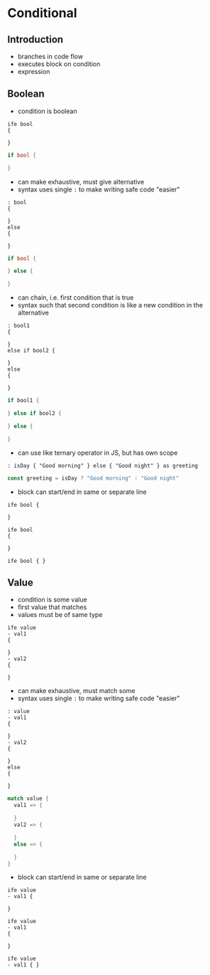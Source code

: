 # Conditional



## Introduction

- branches in code flow
- executes block on condition
- expression



## Boolean

- condition is boolean

```
ife bool
{

}
```

```rust
if bool {

}
```

- can make exhaustive, must give alternative
- syntax uses single `:` to make writing safe code "easier"

```
: bool
{

}
else
{

}
```

```rust
if bool {

} else {

}
```

- can chain, i.e. first condition that is true
- syntax such that second condition is like a new condition in the alternative

```
: bool1
{

}
else if bool2 {

}
else
{

}
```

```rust
if bool1 {

} else if bool2 {

} else {

}
```

- can use like ternary operator in JS, but has own scope

```
: isDay { "Good morning" } else { "Good night" } as greeting
```

```js
const greeting = isDay ? "Good morning" : "Good night"
```

- block can start/end in same or separate line

```
ife bool {

}

ife bool
{

}

ife bool { }
```



## Value

- condition is some value
- first value that matches
- values must be of same type

```
ife value
- val1
{

}
- val2
{

}
```

- can make exhaustive, must match some
- syntax uses single `:` to make writing safe code "easier"
<!-- todo: distinguishing "-" from "else" is hard on the eyes... -->

```
: value
- val1
{

}
- val2
{

}
else
{

}
```

```rust
match value {
  val1 => {

  }
  val2 => {

  }
  else => {

  }
}
```

<!-- todo: specify condition on match arm as well? mixes boolean with value, just use exhaustive boolean instead? -->
- block can start/end in same or separate line

```
ife value
- val1 {

}

ife value
- val1
{

}

ife value
- val1 { }
```